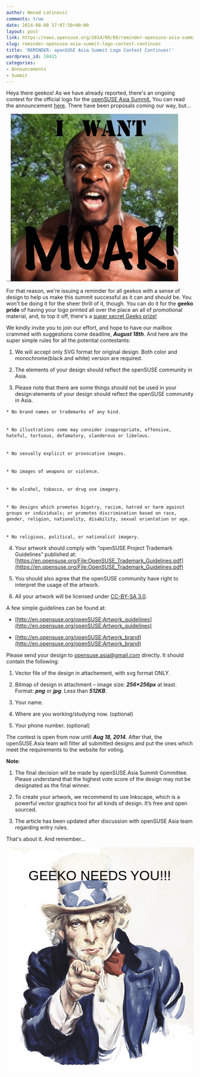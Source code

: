 ```yaml
---
author: Nenad Latinović
comments: true
date: 2014-08-08 17:07:50+00:00
layout: post
link: https://news.opensuse.org/2014/08/08/reminder-opensuse-asia-summit-logo-contest-continues/
slug: reminder-opensuse-asia-summit-logo-contest-continues
title: 'REMINDER: openSUSE Asia Summit Logo Contest Continues!'
wordpress_id: 18415
categories:
- Announcements
- Summit
---
```


Heya there geekos! As we have already reported, there's an ongoing contest for the official logo for the [openSUSE Asia Summit.](https://news.opensuse.org/2014/07/14/the-first-opensuse-asia-summit-is-announced/) You can read the announcement [here](https://news.opensuse.org/2014/07/21/opensuse-asia-summit-announces-its-logo-contest/). There have been proposals coming our way, but...

...[![Terry Crews Yelling](/wp-content/uploads/2014/08/terry-crews-yelling-I-want-MOAR.jpg)](/wp-content/uploads/2014/08/terry-crews-yelling-I-want-MOAR.jpg)<!-- more -->

For that reason, we're issuing a reminder for all geekos with a sense of design to help us make this summit successful as it can and should be. You won't be doing it for the sheer thrill of it, though. You can do it for the **geeko pride** of having your logo printed all over the place an all of promotional material, and, to top it off, there's a [super secret Geeko prize!](https://i.chzbgr.com/maxW500/4267944192/hA35263DC/)

We kindly invite you to join our effort, and hope to have our mailbox crammed with suggestions come deadline, **_August 18th_**. And here are the super simple rules for all the potential contestants:



	
  1. We will accept only SVG format for original design. Both color and monochrome(black and white) version are required.

	
  2. The elements of your design should reflect the openSUSE community in Asia.

	
  3. Please note that there are some things should not be used in your design:elements of your design should reflect the openSUSE community in Asia.

	
    * No brand names or trademarks of any kind.

	
    * No illustrations some may consider inappropriate, offensive, hateful, tortuous, defamatory, slanderous or libelous.

	
    * No sexually explicit or provocative images.

	
    * No images of weapons or violence.

	
    * No alcohol, tobacco, or drug use imagery.

	
    * No designs which promotes bigotry, racism, hatred or harm against groups or individuals; or promotes discrimination based on race, gender, religion, nationality, disability, sexual orientation or age.

	
    * No religious, political, or nationalist imagery.




	
  4. Your artwork should comply with “openSUSE Project Trademark Guidelines” published at: [https://en.opensuse.org/File:OpenSUSE_Trademark_Guidelines.pdf](https://en.opensuse.org/File:OpenSUSE_Trademark_Guidelines.pdf)

	
  5. You should also agree that the openSUSE community have right to interpret the usage of the artwork.

	
  6. All your artwork will be licensed under [CC-BY-SA 3.0](https://creativecommons.org/licenses/by-sa/3.0/).


A few simple guidelines can be found at:

	
  * [http://en.opensuse.org/openSUSE:Artwork_guidelines](http://en.opensuse.org/openSUSE:Artwork_guidelines)

	
  * [http://en.opensuse.org/openSUSE:Artwork_brand](http://en.opensuse.org/openSUSE:Artwork_brand)


Please send your design to [opensuse.asia@gmail.com](mailto:opensuse.asia@gmail.com) directly. It should contain the following:



	
  1. Vector file of the design in attachement, with svg format ONLY.

	
  2. Bitmap of design in attachment – image size: **_256*256px_** at least. Format: **_png_** or **_jpg_**. Less than **_512KB_**.

	
  3. Your name.

	
  4. Where are you working/studying now. (optional)

	
  5. Your phone number. (optional)


The contest is open from now until **_Aug 18, 2014_**. After that, the openSUSE.Asia team will filter all submitted designs and put the ones which meet the requirements to the website for voting.

**Note**:



	
  1. The final decision will be made by openSUSE.Asia Summit Committee. Please understand that the highest vote score of the design may not be designated as the final winner.

	
  2. To create your artwork, we recommend to use Inkscape, which is a powerful vector graphics tool for all kinds of design. It’s free and open sourced.

	
  3. The article has been updated after discussion with openSUSE Asia team regarding entry rules.


That's about it. And remember...

[![Uncle Sam](/wp-content/uploads/2014/08/unclesamF.jpeg)](/wp-content/uploads/2014/08/unclesamF.jpeg)


